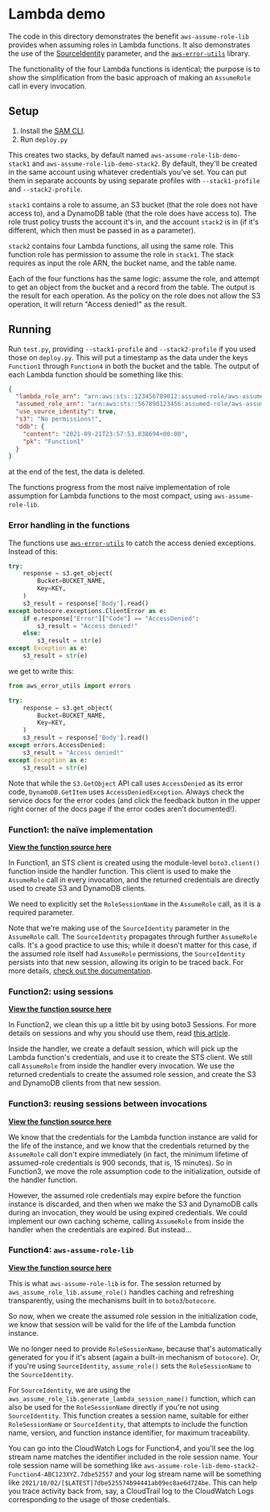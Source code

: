 # Lambda demo

The code in this directory demonstrates the benefit `aws-assume-role-lib` provides when assuming roles in Lambda functions.
It also demonstrates the use of the [SourceIdentity](https://docs.aws.amazon.com/IAM/latest/UserGuide/id_credentials_temp_control-access_monitor.html) parameter, and the [`aws-error-utils`](https://github.com/benkehoe/aws-error-utils) library.

The functionality of the four Lambda functions is identical; the purpose is to show the simplification from the basic approach of making an `AssumeRole` call in every invocation.

## Setup

1. Install the [SAM CLI](https://docs.aws.amazon.com/serverless-application-model/latest/developerguide/serverless-sam-cli-install.html).
2. Run `deploy.py`

This creates two stacks, by default named `aws-assume-role-lib-demo-stack1` and `aws-assume-role-lib-demo-stack2`.
By default, they'll be created in the same account using whatever credentials you've set.
You can put them in separate accounts by using separate profiles with `--stack1-profile` and `--stack2-profile`.

`stack1` contains a role to assume, an S3 bucket (that the role does not have access to), and a DynamoDB table (that the role does have access to).
The role trust policy trusts the account it's in, and the account `stack2` is in (if it's different, which then must be passed in as a parameter).

`stack2` contains four Lambda functions, all using the same role. This function role has permission to assume the role in `stack1`.
The stack requires as input the role ARN, the bucket name, and the table name.

Each of the four functions has the same logic: assume the role, and attempt to get an object from the bucket and a record from the table.
The output is the result for each operation.
As the policy on the role does not allow the S3 operation, it will return "Access denied!" as the result.

## Running

Run `test.py`, providing `--stack1-profile` and `--stack2-profile` if you used those on `deploy.py`.
This will put a timestamp as the data under the keys `Function1` through `Function4` in both the bucket and the table.
The output of each Lambda function should be something like this:
```json
{
  "lambda_role_arn": "arn:aws:sts::123456789012:assumed-role/aws-assume-role-lib-demo-stack2-FunctionRole-ABC123XYZ/aws-assume-role-lib-demo-stack2-Function1-DEF456UVW",
  "assumed_role_arn": "arn:aws:sts::567890123456:assumed-role/aws-assume-role-lib-demo-stack1-Role-GHI789RST/aws-assume-role-lib-demo-stack2-Function1-DEF456UVW",
  "use_source_identity": true,
  "s3": "No permissions!",
  "ddb": {
    "content": "2021-09-21T23:57:53.838694+00:00",
    "pk": "Function1"
  }
}
```
at the end of the test, the data is deleted.

The functions progress from the most naïve implementation of role assumption for Lambda functions to the most compact, using `aws-assume-role-lib`.

### Error handling in the functions
The functions use [`aws-error-utils`](https://github.com/benkehoe/aws-error-utils) to catch the access denied exceptions.
Instead of this:
```python
try:
    response = s3.get_object(
        Bucket=BUCKET_NAME,
        Key=KEY,
    )
    s3_result = response['Body'].read()
except botocore.exceptions.ClientError as e:
    if e.response["Error"]["Code"] == "AccessDenied":
        s3_result = "Access denied!"
    else:
        s3_result = str(e)
except Exception as e:
    s3_result = str(e)
```

we get to write this:
```python
from aws_error_utils import errors

try:
    response = s3.get_object(
        Bucket=BUCKET_NAME,
        Key=KEY,
    )
    s3_result = response['Body'].read()
except errors.AccessDenied:
    s3_result = "Access denied!"
except Exception as e:
    s3_result = str(e)
```
Note that while the `S3.GetObject` API call uses `AccessDenied` as its error code, `DynamoDB.GetItem` uses `AccessDeniedException`.
Always check the service docs for the error codes (and click the feedback button in the upper right corner of the docs page if the error codes aren't documented!).

### Function1: the naïve implementation
[**View the function source here**](src/handler1.py)

In Function1, an STS client is created using the module-level `boto3.client()` function inside the handler function.
This client is used to make the `AssumeRole` call in every invocation, and the returned credentials are directly used to create S3 and DynamoDB clients.

We need to explicitly set the `RoleSessionName` in the `AssumeRole` call, as it is a required parameter.

Note that we're making use of the `SourceIdentity` parameter in the `AssumeRole` call.
The `SourceIdentity` propagates through further `AssumeRole` calls.
It's a good practice to use this; while it doesn't matter for this case, if the assumed role itself had `AssumeRole` permissions, the `SourceIdentity` persists into that new session, allowing its origin to be traced back.
For more details, [check out the documentation](https://docs.aws.amazon.com/IAM/latest/UserGuide/id_credentials_temp_control-access_monitor.html).

### Function2: using sessions
[**View the function source here**](src/handler2.py)

In Function2, we clean this up a little bit by using boto3 Sessions.
For more details on sessions and why you should use them, read [this article](https://ben11kehoe.medium.com/boto3-sessions-and-why-you-should-use-them-9b094eb5ca8e).

Inside the handler, we create a default session, which will pick up the Lambda function's credentials, and use it to create the STS client.
We still call `AssumeRole` from inside the handler every invocation.
We use the returned credentials to create the assumed role session, and create the S3 and DynamoDB clients from that new session.

### Function3: reusing sessions between invocations
[**View the function source here**](src/handler3.py)

We know that the credentials for the Lambda function instance are valid for the life of the instance, and we know that the credentials returned by the `AssumeRole` call don't expire immediately (in fact, the minimum lifetime of assumed-role credentials is 900 seconds, that is, 15 minutes).
So in Function3, we move the role assumption code to the initialization, outside of the handler function.

However, the assumed role credentials may expire before the function instance is discarded, and then when we make the S3 and DynamoDB calls during an invocation, they would be using expired credentials.
We could implement our own caching scheme, calling `AssumeRole` from inside the handler when the credentials are expired.
But instead...

### Function4: `aws-assume-role-lib`
[**View the function source here**](src/handler4.py)

This is what `aws-assume-role-lib` is for.
The session returned by `aws_assume_role_lib.assume_role()` handles caching and refreshing transparently, using the mechanisms built in to `boto3`/`botocore`.

So now, when we create the assumed role session in the initialization code, we know that session will be valid for the life of the Lambda function instance.

We no longer need to provide `RoleSessionName`, because that's automatically generated for you if it's absent (again a built-in mechanism of `botocore`).
Or, if you're using `SourceIdentity`, `assume_role()` sets the `RoleSessionName` to the `SourceIdentity`.

For `SourceIdentity`, we are using the `aws_assume_role_lib.generate_lambda_session_name()` function, which can also be used for the `RoleSessionName` directly if you're not using `SourceIdentity`.
This function creates a session name, suitable for either `RoleSessionName` or `SourceIdentity`, that attempts to include the function name, version, and function instance identifier, for maximum traceability.

You can go into the CloudWatch Logs for Function4, and you'll see the log stream name matches the identifier included in the role session name.
Your role session name will be something like `aws-assume-role-lib-demo-stack2-Function4-ABC123XYZ.7dbe52557` and your log stream name will be something like `2021/10/02/[$LATEST]7dbe525574b94441ab09ec8ae6d724be`.
This can help you trace activity back from, say, a CloudTrail log to the CloudWatch Logs corresponding to the usage of those credentials.
